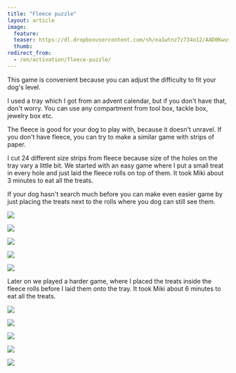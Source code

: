 ```yaml
---
title: "Fleece puzzle"
layout: article
image:
  feature:
  teaser: https://dl.dropboxusercontent.com/sh/ea1wtnz7z734o12/AAD0KwusZJ28f2KWsWh0jNoVa/aktivointi/fleecerullat/DS09098-245px.jpg
  thumb:
redirect_from:
  - /en/activation/fleece-puzzle/
---
```


This game is convenient because you can adjust the difficulty to fit your dog's level.

I used a tray which I got from an advent calendar, but if you don't have that, don't worry. You can use any compartment from tool box, tackle box, jewelry box etc.

The fleece is good for your dog to play with, because it doesn't unravel. If you don't have fleece, you can try to make a similar game with strips of paper.

I cut 24 different size strips from fleece because size of the holes on the tray vary a little bit. We started with an easy game where I put a small treat in every hole and just laid the fleece rolls on top of them. It took Miki about 3 minutes to eat all the treats.

If your dog hasn't search much before you can make even easier game by just placing the treats next to the rolls where you dog can still see them.

[![](https://dl.dropboxusercontent.com/sh/ea1wtnz7z734o12/AACQMGYU4zm03rEPc4In-ImXa/aktivointi/fleecerullat/DS09036-800px.jpg)](https://dl.dropboxusercontent.com/sh/ea1wtnz7z734o12/AABd-fIdfCToZ2R3my4N0v84a/aktivointi/fleecerullat/DS09036.jpg)

[![](https://dl.dropboxusercontent.com/sh/ea1wtnz7z734o12/AAABvRc7Ru8aXtpSJRuR18v-a/aktivointi/fleecerullat/DS09047-800px.jpg)](https://dl.dropboxusercontent.com/sh/ea1wtnz7z734o12/AABeUz8VQ11fYg5tDKxiVY88a/aktivointi/fleecerullat/DS09047.jpg)

[![](https://dl.dropboxusercontent.com/sh/ea1wtnz7z734o12/AADuibprCezrzWbqbjVIKV_Za/aktivointi/fleecerullat/DS09098-800px.jpg)](https://dl.dropboxusercontent.com/sh/ea1wtnz7z734o12/AAABf2aDql-0oTTEX2jBIEWqa/aktivointi/fleecerullat/DS09098.jpg)

[![](https://dl.dropboxusercontent.com/sh/ea1wtnz7z734o12/AAAopzOPHYinycJpOWOInarWa/aktivointi/fleecerullat/DS09140-800px.jpg)](https://dl.dropboxusercontent.com/sh/ea1wtnz7z734o12/AAAsReS8xTnA4VR3ZEBiwjYza/aktivointi/fleecerullat/DS09140.jpg)

[![](https://dl.dropboxusercontent.com/sh/ea1wtnz7z734o12/AACRXSuqu0g8AVKq5PK9Vwoga/aktivointi/fleecerullat/DS09184-800px.jpg)](https://dl.dropboxusercontent.com/sh/ea1wtnz7z734o12/AABLMuznzQ9K9iNBb1MNsUzYa/aktivointi/fleecerullat/DS09184.jpg)

Later on we played a harder game, where I placed the treats inside the fleece rolls before I laid them onto the tray. It took Miki about 6 minutes to eat all the treats.

[![](https://dl.dropboxusercontent.com/sh/ea1wtnz7z734o12/AABaaezLu4h5mTzrZ91LpJYga/aktivointi/fleecerullat/DS09218-800px.jpg)](https://dl.dropboxusercontent.com/sh/ea1wtnz7z734o12/AADbwG4MsDXa79n93wmUMij8a/aktivointi/fleecerullat/DS09218.jpg)

[![](https://dl.dropboxusercontent.com/sh/ea1wtnz7z734o12/AAB0siJgVC-mAQbsRtFfpGxca/aktivointi/fleecerullat/DS09250-800px.jpg)](https://dl.dropboxusercontent.com/sh/ea1wtnz7z734o12/AAD5v91bRmEHAIBo_Y9AkbaBa/aktivointi/fleecerullat/DS09250.jpg)

[![](https://dl.dropboxusercontent.com/sh/ea1wtnz7z734o12/AABg-V2dppiI6M4WFSZIqDm0a/aktivointi/fleecerullat/DS09253-800px.jpg)](https://dl.dropboxusercontent.com/sh/ea1wtnz7z734o12/AADiWIZIMIppT3hgiXO7dtTxa/aktivointi/fleecerullat/DS09253.jpg)

[![](https://dl.dropboxusercontent.com/sh/ea1wtnz7z734o12/AACbeIve_7Ns4wt24d8W6oSea/aktivointi/fleecerullat/DS09333-800px.jpg)](https://dl.dropboxusercontent.com/sh/ea1wtnz7z734o12/AADew1_r_aju38RlMBVmxyQta/aktivointi/fleecerullat/DS09333.jpg)

[![](https://dl.dropboxusercontent.com/sh/ea1wtnz7z734o12/AADSgY7Hc3JV-n0WHy4LxwS-a/aktivointi/fleecerullat/DS09355-800px.jpg)](https://dl.dropboxusercontent.com/sh/ea1wtnz7z734o12/AABo5U6ePYdlemtrgjLdr9bLa/aktivointi/fleecerullat/DS09355.jpg)
